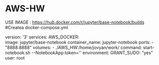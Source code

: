 # AWS-HW
USE IMAGE : https://hub.docker.com/r/jupyter/base-notebook/builds
#Createa docker-compose.yml

version: '3'
services:
  AWS_DOCKER:          
    image: jupyter/base-notebook
    container_name: jupyter-notebook
    ports:
      - "8888:8888"
    volumes:
      - ./AWS_HW:/home/jovyan/work/
    command: start-notebook.sh --NotebookApp.token=''
    environment:
      GRANT_SUDO: "yes"
    user: root
